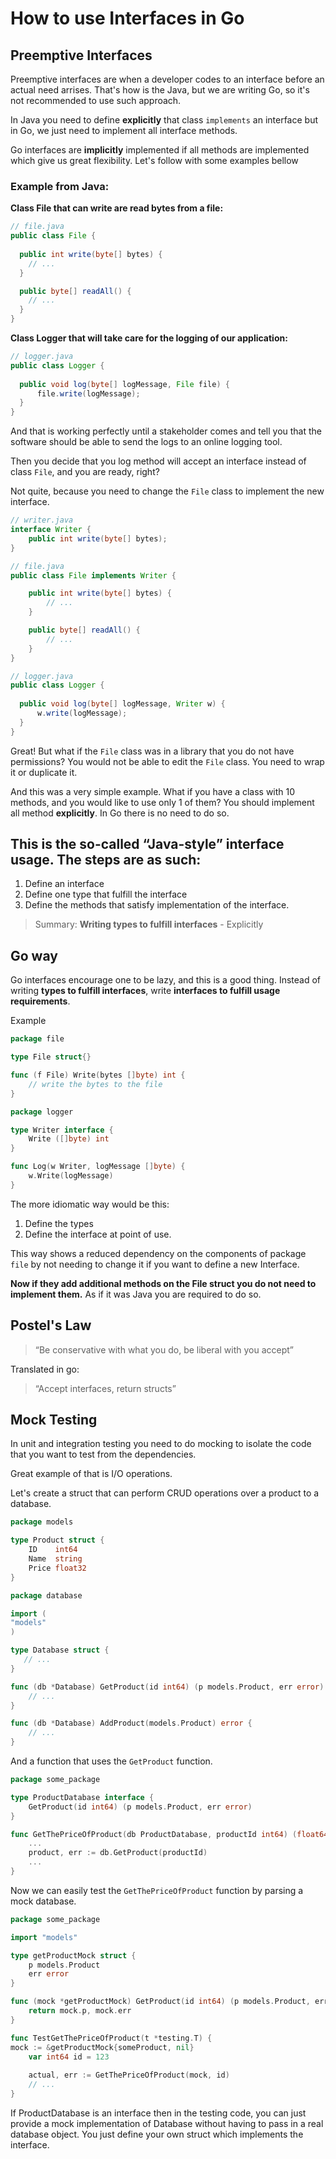# How to use Interfaces in Go

## Preemptive Interfaces
Preemptive interfaces are when a developer codes to an interface before an actual need arrises.
That's how is the Java, but we are writing Go, so it's not recommended to use such approach.

In Java you need to define **explicitly** that class `implements` an interface but in Go, we just need to
implement all interface methods.

Go interfaces are **implicitly** implemented if all methods are implemented which give us
great flexibility. Let's follow with some examples bellow  

### Example from Java:

**Class File that can write are read bytes from a file:**

```java
// file.java
public class File {
    
  public int write(byte[] bytes) {
    // ...
  }

  public byte[] readAll() {
    // ...
  }
}
```

**Class Logger that will take care for the logging of our application:**

```java
// logger.java
public class Logger {
    
  public void log(byte[] logMessage, File file) {
      file.write(logMessage);
  }
}
```

And that is working perfectly until a stakeholder comes and
tell you that the software should be able to send the logs
to an online logging tool.

Then you decide that you log method will accept an interface instead of class `File`,
and you are ready, right?

Not quite, because you need to change the `File` class to implement the new interface.

```java
// writer.java
interface Writer {
    public int write(byte[] bytes);
}

// file.java
public class File implements Writer {

    public int write(byte[] bytes) {
        // ...
    }

    public byte[] readAll() {
        // ...
    }
}

// logger.java
public class Logger {
    
  public void log(byte[] logMessage, Writer w) {
      w.write(logMessage);
  }
}
```

Great! But what if the `File` class was in a library that you do not have permissions?
You would not be able to edit the `File` class. You need to wrap it or duplicate it.

And this was a very simple example. What if you have a class with 10 methods, and you would like to use only 1 of them?
You should implement all method **explicitly**. In Go there is no need to do so.


## This is the so-called “Java-style” interface usage. The steps are as such:
1. Define an interface
2. Define one type that fulfill the interface
3. Define the methods that satisfy implementation of the interface.

> Summary: **Writing types to fulfill interfaces** - Explicitly

## Go way
Go interfaces encourage one to be lazy, and this is a good thing.
Instead of writing **types to fulfill interfaces**, write **interfaces to fulfill usage requirements**.

Example
```go
package file

type File struct{}

func (f File) Write(bytes []byte) int { 
	// write the bytes to the file
}
```

```go
package logger

type Writer interface {
	Write ([]byte) int
}

func Log(w Writer, logMessage []byte) { 
	w.Write(logMessage)
}
```

The more idiomatic way would be this:
1. Define the types
2. Define the interface at point of use.

This way shows a reduced dependency on the components of package `file`
by not needing to change it if you want to define a new Interface.

**Now if they add additional methods on the File struct
you do not need to implement them.** As if it was Java you are required to do so.

## Postel's Law
>“Be conservative with what you do, be liberal with you accept”

Translated in go:
>“Accept interfaces, return structs”


## Mock Testing

In unit and integration testing you need to do mocking
to isolate the code that you want to test from the dependencies.

Great example of that is I/O operations.


Let's create a struct that can perform CRUD operations over a product to a database.

```go
package models

type Product struct {
	ID    int64
	Name  string
	Price float32
}
```

```go
package database

import (
"models"
)

type Database struct {
   // ...
}

func (db *Database) GetProduct(id int64) (p models.Product, err error) {
	// ...
}

func (db *Database) AddProduct(models.Product) error {
    // ...
}
```

And a function that uses the `GetProduct` function.

```go
package some_package

type ProductDatabase interface {
	GetProduct(id int64) (p models.Product, err error)
}

func GetThePriceOfProduct(db ProductDatabase, productId int64) (float64, error) {
	...
	product, err := db.GetProduct(productId)
	...
}
```

Now we can easily test the `GetThePriceOfProduct` function by parsing a mock database.

```go
package some_package

import "models"

type getProductMock struct {
    p models.Product
    err error
}

func (mock *getProductMock) GetProduct(id int64) (p models.Product, err error) {
    return mock.p, mock.err
}

func TestGetThePriceOfProduct(t *testing.T) {
mock := &getProductMock{someProduct, nil}
    var int64 id = 123
    
    actual, err := GetThePriceOfProduct(mock, id)
    // ...
}
```

If ProductDatabase is an interface then in the testing code,
you can just provide a mock implementation of Database without having to pass in a real database object.
You just define your own struct which implements the interface.
